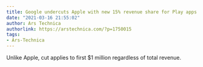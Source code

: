 ```yaml
---
title: Google undercuts Apple with new 15% revenue share for Play apps
date: "2021-03-16 21:55:02"
author: Ars Technica
authorlink: https://arstechnica.com/?p=1750015
tags:
- Ars-Technica
---
```

Unlike Apple, cut applies to first $1 million regardless of total revenue.